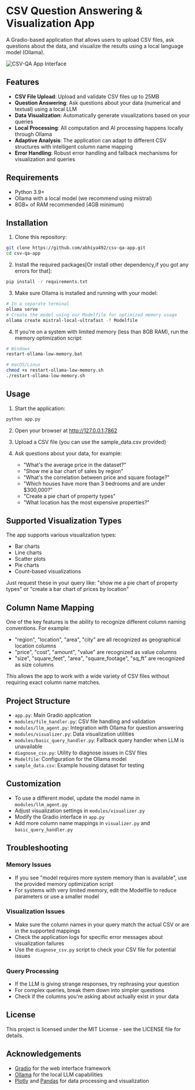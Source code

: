 # CSV Question Answering & Visualization App

A Gradio-based application that allows users to upload CSV files, ask questions about the data, and visualize the results using a local language model (Ollama).

![CSV-QA App Interface](screenshots/app_interface.png)

## Features

- **CSV File Upload**: Upload and validate CSV files up to 25MB
- **Question Answering**: Ask questions about your data (numerical and textual) using a local LLM
- **Data Visualization**: Automatically generate visualizations based on your queries
- **Local Processing**: All computation and AI processing happens locally through Ollama
- **Adaptive Analysis**: The application can adapt to different CSV structures with intelligent column name mapping
- **Error Handling**: Robust error handling and fallback mechanisms for visualization and queries

## Requirements

- Python 3.9+
- Ollama with a local model (we recommend using mistral)
- 8GB+ of RAM recommended (4GB minimum)

## Installation

1. Clone this repository:
```bash
git clone https://github.com/abhiya492/csv-qa-app.git
cd csv-qa-app
```

2. Install the required packages[Or install other dependency,if you got any errors for that]:
```bash
pip install -r requirements.txt
```

3. Make sure Ollama is installed and running with your model:
```bash
# In a separate terminal
ollama serve
# Create the model using our Modelfile for optimized memory usage
ollama create mistral-local-ultrafast -f Modelfile
```

4. If you're on a system with limited memory (less than 8GB RAM), run the memory optimization script:
```bash
# Windows
restart-ollama-low-memory.bat

# macOS/Linux
chmod +x restart-ollama-low-memory.sh
./restart-ollama-low-memory.sh
```

## Usage

1. Start the application:
```bash
python app.py
```

2. Open your browser at http://127.0.0.1:7862

3. Upload a CSV file (you can use the sample_data.csv provided)

4. Ask questions about your data, for example:
   - "What's the average price in the dataset?"
   - "Show me a bar chart of sales by region"
   - "What's the correlation between price and square footage?"
   - "Which houses have more than 3 bedrooms and are under $300,000?"
   - "Create a pie chart of property types"
   - "What location has the most expensive properties?"

## Supported Visualization Types

The app supports various visualization types:
- Bar charts
- Line charts
- Scatter plots
- Pie charts
- Count-based visualizations

Just request these in your query like: "show me a pie chart of property types" or "create a bar chart of prices by location"

## Column Name Mapping

One of the key features is the ability to recognize different column naming conventions. For example:
- "region", "location", "area", "city" are all recognized as geographical location columns
- "price", "cost", "amount", "value" are recognized as value columns
- "size", "square_feet", "area", "square_footage", "sq_ft" are recognized as size columns

This allows the app to work with a wide variety of CSV files without requiring exact column name matches.

## Project Structure

- `app.py`: Main Gradio application
- `modules/file_handler.py`: CSV file handling and validation
- `modules/llm_agent.py`: Integration with Ollama for question answering
- `modules/visualizer.py`: Data visualization utilities
- `modules/basic_query_handler.py`: Fallback query handler when LLM is unavailable
- `diagnose_csv.py`: Utility to diagnose issues in CSV files
- `Modelfile`: Configuration for the Ollama model
- `sample_data.csv`: Example housing dataset for testing

## Customization

- To use a different model, update the model name in `modules/llm_agent.py`
- Adjust visualization settings in `modules/visualizer.py`
- Modify the Gradio interface in `app.py`
- Add more column name mappings in `visualizer.py` and `basic_query_handler.py`

## Troubleshooting

### Memory Issues
- If you see "model requires more system memory than is available", use the provided memory optimization script
- For systems with very limited memory, edit the Modelfile to reduce parameters or use a smaller model

### Visualization Issues
- Make sure the column names in your query match the actual CSV or are in the supported mappings
- Check the application logs for specific error messages about visualization failures
- Use the `diagnose_csv.py` script to check your CSV file for potential issues

### Query Processing
- If the LLM is giving strange responses, try rephrasing your question
- For complex queries, break them down into simpler questions
- Check if the columns you're asking about actually exist in your data

## License

This project is licensed under the MIT License - see the LICENSE file for details.

## Acknowledgements

- [Gradio](https://www.gradio.app/) for the web interface framework
- [Ollama](https://ollama.ai/) for the local LLM capabilities
- [Plotly](https://plotly.com/) and [Pandas](https://pandas.pydata.org/) for data processing and visualization

